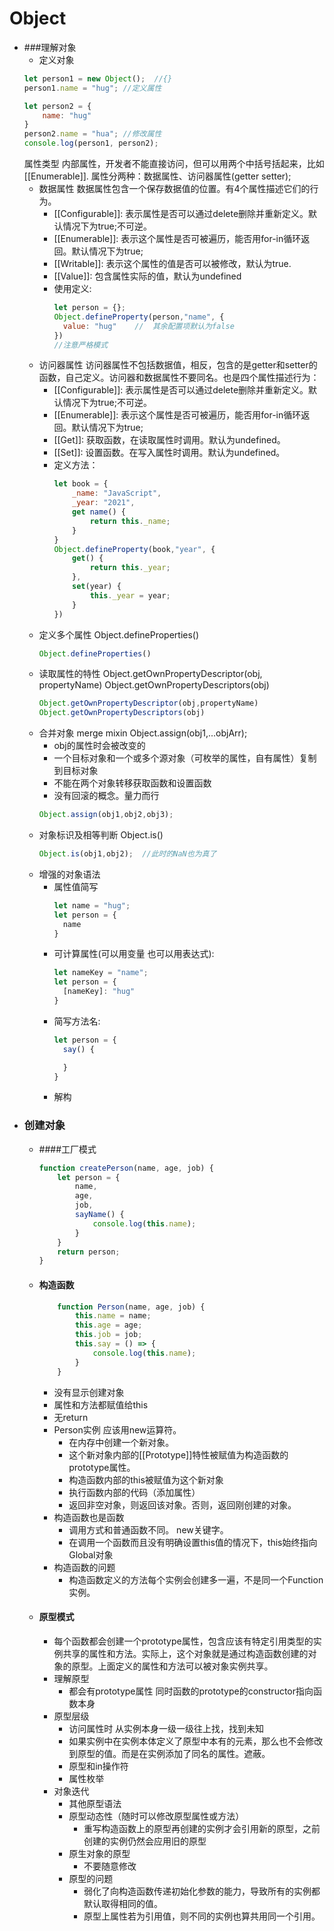 # Object
+ ###理解对象
    + 定义对象
    ```js
    let person1 = new Object();  //{}
    person1.name = "hug"; //定义属性
    
    let person2 = {
        name: "hug"
    }
    person2.name = "hua"; //修改属性
    console.log(person1, person2);
    ```
    属性类型
        内部属性，开发者不能直接访问，但可以用两个中括号括起来，比如[[Enumerable]].
        属性分两种：数据属性、访问器属性(getter setter);
    + 数据属性
        数据属性包含一个保存数据值的位置。有4个属性描述它们的行为。
        + [[Configurable]]: 表示属性是否可以通过delete删除并重新定义。默认情况下为true;不可逆。
        + [[Enumerable]]: 表示这个属性是否可被遍历，能否用for-in循环返回。默认情况下为true;
        + [[Writable]]: 表示这个属性的值是否可以被修改，默认为true.
        + [[Value]]: 包含属性实际的值，默认为undefined
        + 使用定义:
            ```js
            let person = {};
            Object.defineProperty(person,"name", {
              value: "hug"    //  其余配置项默认为false
            })
            //注意严格模式
            ```
    + 访问器属性 访问器属性不包括数据值，相反，包含的是getter和setter的函数，自己定义。访问器和数据属性不要同名。也是四个属性描述行为：
        + [[Configurable]]: 表示属性是否可以通过delete删除并重新定义。默认情况下为true;不可逆。
        + [[Enumerable]]: 表示这个属性是否可被遍历，能否用for-in循环返回。默认情况下为true;
        + [[Get]]: 获取函数，在读取属性时调用。默认为undefined。
        + [[Set]]: 设置函数。在写入属性时调用。默认为undefined。
        + 定义方法：
            ```js
            let book = {
                _name: "JavaScript",
                _year: "2021",
                get name() {
                    return this._name;
                }
            }
            Object.defineProperty(book,"year", {
                get() {
                    return this._year;
                },
                set(year) {
                    this._year = year;
                }
            })
            ```
    + 定义多个属性 Object.defineProperties()
        ```js
        Object.defineProperties()
        ```
    + 读取属性的特性 Object.getOwnPropertyDescriptor(obj, propertyName) Object.getOwnPropertyDescriptors(obj)
        ```js
        Object.getOwnPropertyDescriptor(obj,propertyName)
        Object.getOwnPropertyDescriptors(obj)
        ```
    + 合并对象 merge mixin Object.assign(obj1,...objArr); 
        + obj的属性时会被改变的 
        + 一个目标对象和一个或多个源对象（可枚举的属性，自有属性）复制到目标对象 
        + 不能在两个对象转移获取函数和设置函数
        + 没有回滚的概念。量力而行
        ```js
        Object.assign(obj1,obj2,obj3);
        ```
    + 对象标识及相等判断 Object.is()
        ```js
        Object.is(obj1,obj2);  //此时的NaN也为真了
        ```
    + 增强的对象语法
        + 属性值简写
            ```js
            let name = "hug";
            let person = {
              name
            }
            ```
        + 可计算属性(可以用变量 也可以用表达式):
            ```js
            let nameKey = "name";
            let person = {
              [nameKey]: "hug"
            }
            ```
        + 简写方法名:
            ```js
            let person = {
              say() {
    
              }
            }
            ```
        + 解构
+ ### 创建对象
    + ####工厂模式
        ```js
        function createPerson(name, age, job) {
            let person = {
                name,
                age,
                job,
                sayName() {
                    console.log(this.name);
                }
            }
            return person;
        }
        ```
    + #### 构造函数
        ```js
            function Person(name, age, job) {
                this.name = name;
                this.age = age;
                this.job = job;
                this.say = () => {
                    console.log(this.name);
                }
            }
        ```
        + 没有显示创建对象
        + 属性和方法都赋值给this
        + 无return
        + Person实例 应该用new运算符。
            + 在内存中创建一个新对象。
            + 这个新对象内部的[[Prototype]]特性被赋值为构造函数的prototype属性。
            + 构造函数内部的this被赋值为这个新对象
            + 执行函数内部的代码（添加属性）
            +  返回非空对象，则返回该对象。否则，返回刚创建的对象。
        + 构造函数也是函数
            + 调用方式和普通函数不同。 new关键字。
            + 在调用一个函数而且没有明确设置this值的情况下，this始终指向Global对象
        + 构造函数的问题
            + 构造函数定义的方法每个实例会创建多一遍，不是同一个Function实例。 
    + #### 原型模式
      + 每个函数都会创建一个prototype属性，包含应该有特定引用类型的实例共享的属性和方法。实际上，这个对象就是通过构造函数创建的对象的原型。上面定义的属性和方法可以被对象实例共享。
      + 理解原型
        + 都会有prototype属性 同时函数的prototype的constructor指向函数本身
      + 原型层级
        + 访问属性时 从实例本身一级一级往上找，找到未知
        + 如果实例中在实例本体定义了原型中本有的元素，那么也不会修改到原型的值。而是在实例添加了同名的属性。遮蔽。
        + 原型和in操作符
        + 属性枚举
      + 对象迭代
        + 其他原型语法
        + 原型动态性（随时可以修改原型属性或方法）
            + 重写构造函数上的原型再创建的实例才会引用新的原型，之前创建的实例仍然会应用旧的原型
        + 原生对象的原型
            + 不要随意修改
        + 原型的问题
            + 弱化了向构造函数传递初始化参数的能力，导致所有的实例都默认取得相同的值。
            + 原型上属性若为引用值，则不同的实例也算共用同一个引用。
        
